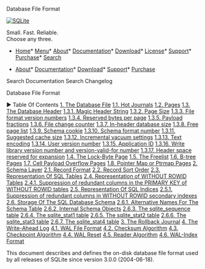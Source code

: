 




Database File Format




[![SQLite](images/sqlite370_banner.gif)](index.html)


Small. Fast. Reliable.  
Choose any three.


* [Home](index.html)* [Menu](javascript:void(0))* [About](about.html)* [Documentation](docs.html)* [Download](download.html)* [License](copyright.html)* [Support](support.html)* [Purchase](prosupport.html)* [Search](javascript:void(0))




* [About](about.html)* [Documentation](docs.html)* [Download](download.html)* [Support](support.html)* [Purchase](prosupport.html)






Search Documentation
Search Changelog










Database File Format


►
Table Of Contents
[1\. The Database File](#the_database_file)
[1\.1\. Hot Journals](#hot_journals)
[1\.2\. Pages](#pages)
[1\.3\. The Database Header](#the_database_header)
[1\.3\.1\. Magic Header String](#magic_header_string)
[1\.3\.2\. Page Size](#page_size)
[1\.3\.3\. File format version numbers](#file_format_version_numbers)
[1\.3\.4\. Reserved bytes per page](#reserved_bytes_per_page)
[1\.3\.5\. Payload fractions](#payload_fractions)
[1\.3\.6\. File change counter](#file_change_counter)
[1\.3\.7\. In\-header database size](#in_header_database_size)
[1\.3\.8\. Free page list](#free_page_list)
[1\.3\.9\. Schema cookie](#schema_cookie)
[1\.3\.10\. Schema format number](#schema_format_number)
[1\.3\.11\. Suggested cache size](#suggested_cache_size)
[1\.3\.12\. Incremental vacuum settings](#incremental_vacuum_settings)
[1\.3\.13\. Text encoding](#text_encoding)
[1\.3\.14\. User version number](#user_version_number)
[1\.3\.15\. Application ID](#application_id)
[1\.3\.16\. Write library version number and version\-valid\-for number](#write_library_version_number_and_version_valid_for_number)
[1\.3\.17\. Header space reserved for expansion](#header_space_reserved_for_expansion)
[1\.4\. The Lock\-Byte Page](#the_lock_byte_page)
[1\.5\. The Freelist](#the_freelist)
[1\.6\. B\-tree Pages](#b_tree_pages)
[1\.7\. Cell Payload Overflow Pages](#cell_payload_overflow_pages)
[1\.8\. Pointer Map or Ptrmap Pages](#pointer_map_or_ptrmap_pages)
[2\. Schema Layer](#schema_layer)
[2\.1\. Record Format](#record_format)
[2\.2\. Record Sort Order](#record_sort_order)
[2\.3\. Representation Of SQL Tables](#representation_of_sql_tables)
[2\.4\. Representation of WITHOUT ROWID Tables](#representation_of_without_rowid_tables)
[2\.4\.1\. Suppression of redundant columns in the PRIMARY KEY
of WITHOUT ROWID tables](#suppression_of_redundant_columns_in_the_primary_key_of_without_rowid_tables)
[2\.5\. Representation Of SQL Indices](#representation_of_sql_indices)
[2\.5\.1\. Suppression of redundant columns in WITHOUT ROWID secondary indexes](#suppression_of_redundant_columns_in_without_rowid_secondary_indexes_)
[2\.6\. Storage Of The SQL Database Schema](#storage_of_the_sql_database_schema)
[2\.6\.1\. Alternative Names For The Schema Table](#alternative_names_for_the_schema_table)
[2\.6\.2\. Internal Schema Objects](#internal_schema_objects)
[2\.6\.3\. The sqlite\_sequence table](#the_sqlite_sequence_table)
[2\.6\.4\. The sqlite\_stat1 table](#the_sqlite_stat1_table)
[2\.6\.5\. The sqlite\_stat2 table](#the_sqlite_stat2_table)
[2\.6\.6\. The sqlite\_stat3 table](#the_sqlite_stat3_table)
[2\.6\.7\. The sqlite\_stat4 table](#the_sqlite_stat4_table)
[3\. The Rollback Journal](#the_rollback_journal)
[4\. The Write\-Ahead Log](#the_write_ahead_log)
[4\.1\. WAL File Format](#wal_file_format)
[4\.2\. Checksum Algorithm](#checksum_algorithm)
[4\.3\. Checkpoint Algorithm](#checkpoint_algorithm)
[4\.4\. WAL Reset](#wal_reset)
[4\.5\. Reader Algorithm](#reader_algorithm)
[4\.6\. WAL\-Index Format](#wal_index_format)




This document describes and defines the on\-disk database file
format used by all releases of SQLite since 
version 3\.0\.0 (2004\-06\-18\).


